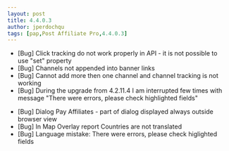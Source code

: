 ```yaml
---
layout: post
title: 4.4.0.3
author: jperdochqu
tags: [pap,Post Affiliate Pro,4.4.0.3]
---
```


- [Bug] Click tracking do not work properly in API - it is not possible to use &quot;set&quot; property
- [Bug] Channels not appended into banner links
- [Bug] Cannot add more then one channel and channel tracking is not working
- [Bug] During the upgrade from 4.2.11.4 I am interrupted few times with message &quot;There were errors, please check highlighted fields&quot;

<!--more-->

- [Bug] Dialog Pay Affiliates - part of dialog displayed always outside browser view
- [Bug] In Map Overlay report Countries are not translated
- [Bug] Language mistake: There were errors, please check higlighted fields

